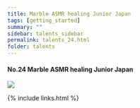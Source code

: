 ```yaml
---
title: Marble ASMR healing Junior Japan
tags: [getting_started]
summary: ""
sidebar: talents_sidebar
permalink: talents_24.html
folder: talents
---
```



#### No.24 Marble ASMR healing Junior Japan
![](https://yt3.ggpht.com/ytc/AKedOLSLg2x0bsJaZ5aYtOd2RRrlcFklWMUuTgvaSR519w=s176-c-k-c0x00ffffff-no-rj)







{% include links.html %}
